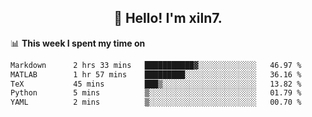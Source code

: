 <h2 align="center">👋 Hello! I'm xiln7.</h2>

📊 **This week I spent my time on**
<!--START_SECTION:waka-->

```txt
Markdown      2 hrs 33 mins   ███████████▓░░░░░░░░░░░░░   46.97 %
MATLAB        1 hr 57 mins    █████████░░░░░░░░░░░░░░░░   36.16 %
TeX           45 mins         ███▒░░░░░░░░░░░░░░░░░░░░░   13.82 %
Python        5 mins          ▒░░░░░░░░░░░░░░░░░░░░░░░░   01.79 %
YAML          2 mins          ▒░░░░░░░░░░░░░░░░░░░░░░░░   00.70 %
```

<!--END_SECTION:waka-->



